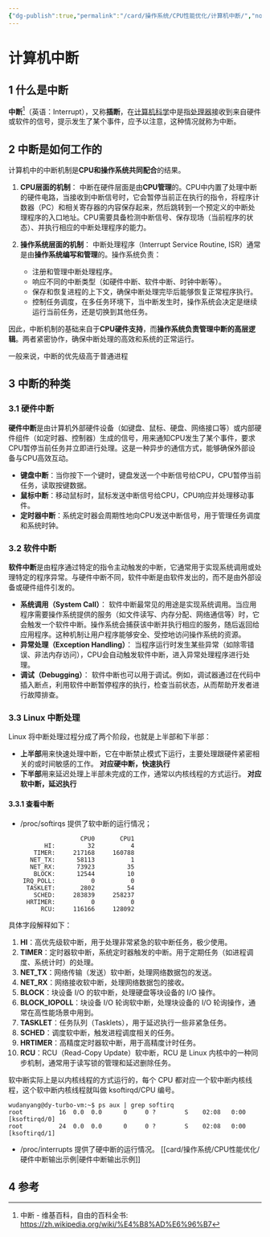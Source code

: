 ```yaml
---
{"dg-publish":true,"permalink":"/card/操作系统/CPU性能优化/计算机中断/","noteIcon":"2","created":"2024-09-20T16:31:26+08:00","updated":"2024-09-20T21:17:52+08:00"}
---
```



# 计算机中断

## 1 什么是中断

**中断**[^1]（英语：Interrupt），又称**插断**，在[计算机科学](https://zh.wikipedia.org/wiki/%E8%AE%A1%E7%AE%97%E6%9C%BA%E7%A7%91%E5%AD%A6 "计算机科学")中是指[处理器](https://zh.wikipedia.org/wiki/%E4%B8%AD%E5%A4%AE%E8%99%95%E7%90%86%E5%99%A8 "中央处理器")接收到来自硬件或软件的信号，提示发生了某个事件，应予以注意，这种情况就称为中断。 

## 2 中断是如何工作的

计算机中的中断机制是**CPU和操作系统共同配合**的结果。

1. **CPU层面的机制**：
   中断在硬件层面是由**CPU管理**的。CPU中内置了处理中断的硬件电路，当接收到中断信号时，它会暂停当前正在执行的指令，将程序计数器（PC）和相关寄存器的内容保存起来，然后跳转到一个预定义的中断处理程序的入口地址。CPU需要具备检测中断信号、保存现场（当前程序的状态）、并执行相应的中断处理程序的能力。

2. **操作系统层面的机制**：
   中断处理程序（Interrupt Service Routine, ISR）通常是由**操作系统编写和管理**的。操作系统负责：
   - 注册和管理中断处理程序。
   - 响应不同的中断类型（如硬件中断、软件中断、时钟中断等）。
   - 保存和恢复进程的上下文，确保中断处理完毕后能够恢复正常程序执行。
   - 控制任务调度，在多任务环境下，当中断发生时，操作系统会决定是继续运行当前任务，还是切换到其他任务。

因此，中断机制的基础来自于**CPU硬件支持**，而**操作系统负责管理中断的高层逻辑**。两者紧密协作，确保中断处理的高效和系统的正常运行。

一般来说，中断的优先级高于普通进程

## 3 中断的种类

### 3.1 硬件中断

**硬件中断**是由计算机外部硬件设备（如键盘、鼠标、硬盘、网络接口等）或内部硬件组件（如定时器、控制器）生成的信号，用来通知CPU发生了某个事件，要求CPU暂停当前任务并立即进行处理。这是一种异步的通信方式，能够确保外部设备与CPU高效互动。

- **键盘中断**：当你按下一个键时，键盘发送一个中断信号给CPU，CPU暂停当前任务，读取按键数据。
- **鼠标中断**：移动鼠标时，鼠标发送中断信号给CPU，CPU响应并处理移动事件。
- **定时器中断**：系统定时器会周期性地向CPU发送中断信号，用于管理任务调度和系统时钟。

### 3.2 软件中断

**软件中断**是由程序通过特定的指令主动触发的中断，它通常用于实现系统调用或处理特定的程序异常。与硬件中断不同，软件中断是由软件发出的，而不是由外部设备或硬件组件引发的。

- **系统调用（System Call）**： 软件中断最常见的用途是实现系统调用。当应用程序需要操作系统提供的服务（如文件读写、内存分配、网络通信等）时，它会触发一个软件中断。操作系统会捕获该中断并执行相应的服务，随后返回给应用程序。这种机制让用户程序能够安全、受控地访问操作系统的资源。
- **异常处理（Exception Handling）**： 当程序运行时发生某些异常（如除零错误、非法内存访问），CPU会自动触发软件中断，进入异常处理程序进行处理。
- **调试（Debugging）**： 软件中断也可以用于调试。例如，调试器通过在代码中插入断点，利用软件中断暂停程序的执行，检查当前状态，从而帮助开发者进行故障排查。

### 3.3 Linux 中断处理

Linux 将中断处理过程分成了两个阶段，也就是上半部和下半部：
- **上半部**用来快速处理中断，它在中断禁止模式下运行，主要处理跟硬件紧密相关的或时间敏感的工作。 **对应硬中断，快速执行**
- **下半部**用来延迟处理上半部未完成的工作，通常以内核线程的方式运行。 **对应软中断，延迟执行**

#### 3.3.1 查看中断

- /proc/softirqs 提供了软中断的运行情况；
```Shell
                    CPU0       CPU1
          HI:         32          4
       TIMER:     217168     160788
      NET_TX:      58113          1
      NET_RX:      73923         35
       BLOCK:      12544         10
    IRQ_POLL:          0          0
     TASKLET:       2802         54
       SCHED:     283839     258237
     HRTIMER:          0          0
         RCU:     116166     128092
```

具体字段解释如下：

1. **HI**：高优先级软中断，用于处理非常紧急的软中断任务，极少使用。
2. **TIMER**：定时器软中断，系统定时器触发的中断。用于定期任务（如进程调度、系统计时）的处理。
3. **NET_TX**：网络传输（发送）软中断，处理网络数据包的发送。
4. **NET_RX**：网络接收软中断，处理网络数据包的接收。
5. **BLOCK**：块设备 I/O 的软中断，处理硬盘等块设备的 I/O 操作。
6. **BLOCK_IOPOLL**：块设备 I/O 轮询软中断，处理块设备的 I/O 轮询操作，通常在高性能场景中用到。
7. **TASKLET**：任务队列（Tasklets），用于延迟执行一些非紧急任务。
8. **SCHED**：调度软中断，触发进程调度相关的任务。
9. **HRTIMER**：高精度定时器软中断，用于高精度计时任务。
10. **RCU**：RCU（Read-Copy Update）软中断，RCU 是 Linux 内核中的一种同步机制，通常用于读写锁的管理和延迟删除任务。

软中断实际上是以内核线程的方式运行的，每个 CPU 都对应一个软中断内核线程，这个软中断内核线程就叫做  ksoftirqd/CPU 编号。

```Shell
wudanyang@dy-turbo-vm:~$ ps aux | grep softirq
root          16  0.0  0.0      0     0 ?        S    02:08   0:00 [ksoftirqd/0]
root          24  0.0  0.0      0     0 ?        S    02:08   0:00 [ksoftirqd/1]
```


- /proc/interrupts 提供了硬中断的运行情况。 [[card/操作系统/CPU性能优化/硬件中断输出示例\|硬件中断输出示例]]

## 4 参考

[^1]: 中断 - 维基百科，自由的百科全书: https://zh.wikipedia.org/wiki/%E4%B8%AD%E6%96%B7
